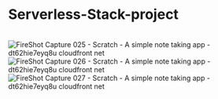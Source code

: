  # Serverless-Stack-project
 <br>![FireShot Capture 025 - Scratch - A simple note taking app - dt62hie7eyq8u cloudfront net](https://user-images.githubusercontent.com/61974319/193173989-33d5d985-4867-4316-a7bb-d3415116e804.png)
 <br>![FireShot Capture 026 - Scratch - A simple note taking app - dt62hie7eyq8u cloudfront net](https://user-images.githubusercontent.com/61974319/193174011-cf90ba69-0692-430e-bf77-6df217310d1c.png)
<br>![FireShot Capture 027 - Scratch - A simple note taking app - dt62hie7eyq8u cloudfront net](https://user-images.githubusercontent.com/61974319/193174032-cc6a2263-1395-4bd0-b52c-b9a977f0c894.png)
